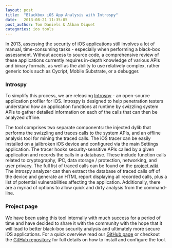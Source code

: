 ```yaml
---
layout: post
title:  "Blackbox iOS App Analysis with Introspy"
date:   2013-08-21 11:35:05
post_author: Tom Daniels & Alban Diquet
categories: ios tools
---
```



In 2013, assessing the security of iOS applications still involves a lot of manual, time-consuming tasks - especially when performing a black-box assessment. Without access to source code, a comprehensive review of these applications currently requires in-depth knowledge of various APIs and binary
formats, as well as the ability to use relatively complex, rather generic tools such as Cycript, Mobile Substrate, or a debugger.


### Introspy

To simplify this process, we are releasing [Introspy][introspy-page] - an open-source application profiler for iOS. Introspy is designed to help penetration testers understand how an application functions at runtime by swizzling system APIs to gather detailed information on each of the calls that can then be analyzed offline.

The tool comprises two separate components: the injected dylib that performs the swizzling and traces calls to the system APIs, and an offline analysis tool for mining the traced calls. The iOS tracer can be easily installed on a jailbroken iOS device and configured via the main Settings application. The tracer hooks security-sensitive APIs called by a given application and records the calls in a database. These include function calls related to cryptography, IPC, data storage / protection, networking, and user privacy. The full list of traced calls can be found on the [project wiki][introspy-wiki]. The introspy analyzer can then extract the database of traced calls off of the device and generate an HTML report displaying all recorded calls, plus a list of potential vulnerabilities affecting the application. Additionally, there are a myriad of options to allow quick and dirty analysis from the command-line.


### Project page

We have been using this tool internally with much success for a period of time and have decided to share it with the community with the hope that it will lead to better black-box security analysis and ultimately more secure iOS applications. For a quick overview read our [GitHub page][introspy-page] or checkout the [GitHub repository][introspy-gh] for full details on how to install and configure the tool.


[introspy-page]: https://isecpartners.github.io/Introspy-iOS/
[introspy-wiki]: https://github.com/iSECPartners/Introspy-iOS/wiki
[introspy-gh]: https://github.com/iSECPartners/Introspy-iOS/
